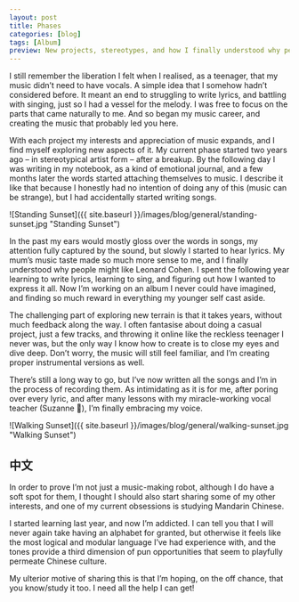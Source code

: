 ```yaml
---
layout: post
title: Phases
categories: [blog]
tags: [Album]
preview: New projects, stereotypes, and how I finally understood why people might like Leonard Cohen.
---
```


I still remember the liberation I felt when I realised, as a teenager, that my music didn’t need to have vocals. A simple idea that I somehow hadn’t considered before. It meant an end to struggling to write lyrics, and battling with singing, just so I had a vessel for the melody. I was free to focus on the parts that came naturally to me. And so began my music career, and creating the music that probably led you here.

With each project my interests and appreciation of music expands, and I find myself exploring new aspects of it. My current phase started two years ago – in stereotypical artist form – after a breakup. By the following day I was writing in my notebook, as a kind of emotional journal, and a few months later the words started attaching themselves to music. I describe it like that because I honestly had no intention of doing any of this (music can be strange), but I had accidentally started writing songs.

![Standing Sunset]({{ site.baseurl }}/images/blog/general/standing-sunset.jpg "Standing Sunset")

In the past my ears would mostly gloss over the words in songs, my attention fully captured by the sound, but slowly I started to hear lyrics. My mum’s music taste made so much more sense to me, and I finally understood why people might like Leonard Cohen. I spent the following year learning to write lyrics, learning to sing, and figuring out how I wanted to express it all. Now I’m working on an album I never could have imagined, and finding so much reward in everything my younger self cast aside.

The challenging part of exploring new terrain is that it takes years, without much feedback along the way. I often fantasise about doing a casual project, just a few tracks, and throwing it online like the reckless teenager I never was, but the only way I know how to create is to close my eyes and dive deep. Don’t worry, the music will still feel familiar, and I’m creating proper instrumental versions as well.

There’s still a long way to go, but I’ve now written all the songs and I’m in the process of recording them. As intimidating as it is for me, after poring over every lyric, and after many lessons with my miracle-working vocal teacher (Suzanne 🙏), I’m finally embracing my voice.


![Walking Sunset]({{ site.baseurl }}/images/blog/general/walking-sunset.jpg "Walking Sunset")


## 中文

In order to prove I’m not just a music-making robot, although I do have a soft spot for them, I thought I should also start sharing some of my other interests, and one of my current obsessions is studying Mandarin Chinese.

I started learning last year, and now I’m addicted. I can tell you that I will never again take having an alphabet for granted, but otherwise it feels like the most logical and modular language I’ve had experience with, and the tones provide a third dimension of pun opportunities that seem to playfully permeate Chinese culture.

My ulterior motive of sharing this is that I’m hoping, on the off chance, that you know/study it too. I need all the help I can get!
